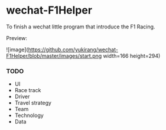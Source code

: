 # wechat-F1Helper
To finish a wechat little program that introduce the F1 Racing.

Preview:

![image](https://github.com/yukirang/wechat-F1Helper/blob/master/images/start.png width=166 height=294)


### TODO


* UI
* Race track
* Driver
* Travel strategy
* Team
* Technology
* Data

